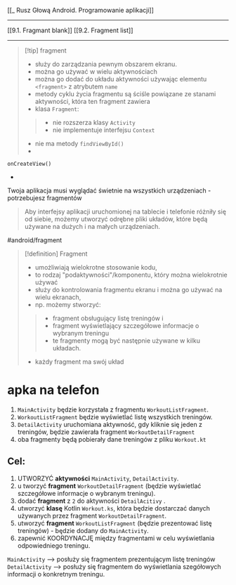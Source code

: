 [[_ Rusz Głową Android. Programowanie aplikacji]]

----

[[9.1. Fragmant blank]]
[[9.2. Fragment list]]


-----

>[!tip] fragment
> - służy do zarządzania pewnym obszarem ekranu.
> - można go używać w wielu aktywnościach
> - można go dodać do układu aktywności używając elementu `<fragment>` z atrybutem `name`
> - metody cyklu życia fragmentu są ściśle powiązane ze stanami aktywności, która ten fragment zawiera
> - klasa `Fragment`:
>> - nie rozszerza klasy `Activity`
>> - nie implementuje interfejsu `Context`
> - nie ma metody `findViewById()`
> - 

`onCreateView()` 




-

Twoja aplikacja musi wyglądać świetnie na wszystkich urządzeniach - potrzebujesz fragmentów

> Aby interfejsy aplikacji uruchomionej na tablecie i telefonie różniły się od siebie, możemy utworzyć odrębne pliki układów, które będą używane na dużych i na małych urządzeniach.

#android/fragment
>[!definition] Fragment
> - umożliwiają wielokrotne stosowanie kodu,
> - to rodzaj "podaktywności"/komponentu, który można wielokrotnie używać
> - służy do kontrolowania fragmentu ekranu i można go używać na wielu ekranach,
> - np. możemy stworzyć:
>> - fragment obsługujący listę treningów  i
>> - fragment wyświetlający szczegółowe informacje o wybranym treningu
>> - te fragmenty mogą być następnie używane w kilku układach.
>- każdy fragment ma swój układ

# apka na telefon
1. `MainActivity` będzie korzystała z fragmentu `WorkoutListFragment`.
2. `WorkoutListFragment` będzie wyświetlać listę wszystkich treningów.
3. `DetailActivity` uruchomiana aktywność, gdy kliknie się jeden z treningów, będzie zawierała fragment  `WorkoutDetailFragment`
4. oba fragmenty będą pobierały dane treningów  z pliku `Workout.kt`

## Cel:
1. UTWORZYĆ **aktywności** `MainActivity`, `DetailActivity`.
2. u tworzyć **fragment** `WorkoutDetailFragment` (będzie wyświetlać szczegółowe informacje o wybranym treningu).
3. dodać **fragment** z `2` do aktywności `DetailAcitivy` .
4. utworzyć **klasę** Kotlin `Workout.ks`, która będzie dostarczać danych używanych przez fragment `WorkoutDetailFragment`.
5. utworzyć **fragment** `WorkoutListFragment` (będzie prezentować listę treningów) - będzie dodany do `MainActivity`.
6. zapewnić KOORDYNACJĘ między fragmentami w celu wyświetlania odpowiedniego treningu.

`MainActivity` --> posłuży się fragmentem prezentującym listę treningów
`DetailActivity` --> posłuży się fragmentem do wyświetlania szegółowych informacji o konkretnym treningu.








